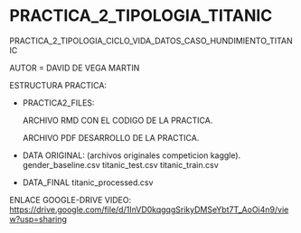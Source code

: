 # PRACTICA_2_TIPOLOGIA_TITANIC
PRACTICA_2_TIPOLOGIA_CICLO_VIDA_DATOS_CASO_HUNDIMIENTO_TITANIC


AUTOR = DAVID DE VEGA MARTIN

ESTRUCTURA PRACTICA:

* PRACTICA2_FILES:

    ARCHIVO RMD CON EL CODIGO DE LA PRACTICA.
    
    ARCHIVO PDF DESARROLLO DE LA PRACTICA.

* DATA ORIGINAL: (archivos originales competicion kaggle).
    gender_baseline.csv
    titanic_test.csv
    titanic_train.csv
 
 * DATA_FINAL
    titanic_processed.csv
 

ENLACE GOOGLE-DRIVE VIDEO: 
https://drive.google.com/file/d/1InVD0kqgqgSrikyDMSeYbt7T_AoOi4n9/view?usp=sharing



